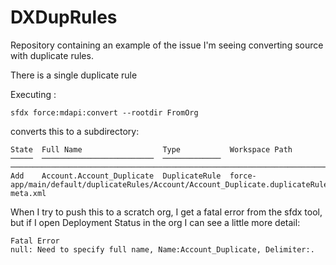 # DXDupRules
Repository containing an example of the issue I'm seeing converting source with duplicate rules.

There is a single duplicate rule

Executing :

    sfdx force:mdapi:convert --rootdir FromOrg

converts this to a subdirectory:

    State  Full Name                  Type           Workspace Path
    ─────  ─────────────────────────  ─────────────      ──────────────────────────────────────────────────────────────────────────────────────
    Add    Account.Account_Duplicate  DuplicateRule  force-app/main/default/duplicateRules/Account/Account_Duplicate.duplicateRule-meta.xml

When I try to push this to a scratch org, I get a fatal error from the sfdx tool, but if I open Deployment Status in the org I can see a little more detail:

    Fatal Error
    null: Need to specify full name, Name:Account_Duplicate, Delimiter:.

